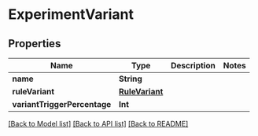 # ExperimentVariant

## Properties
Name | Type | Description | Notes
------------ | ------------- | ------------- | -------------
**name** | **String** |  | 
**ruleVariant** | [**RuleVariant**](RuleVariant.md) |  | 
**variantTriggerPercentage** | **Int** |  | 

[[Back to Model list]](../README.md#documentation-for-models) [[Back to API list]](../README.md#documentation-for-api-endpoints) [[Back to README]](../README.md)


